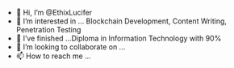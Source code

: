 - 👋 Hi, I’m @EthixLucifer
- 👀 I’m interested in ... Blockchain Development, Content Writing, Penetration Testing
- 🌱 I’ve finished ...Diploma in Information Technology with 90%
- 💞️ I’m looking to collaborate on ...
- 📫 How to reach me ...

<!---
EthixLucifer/EthixLucifer is a ✨ special ✨ repository because its `README.md` (this file) appears on your GitHub profile.
You can click the Preview link to take a look at your changes.
--->
